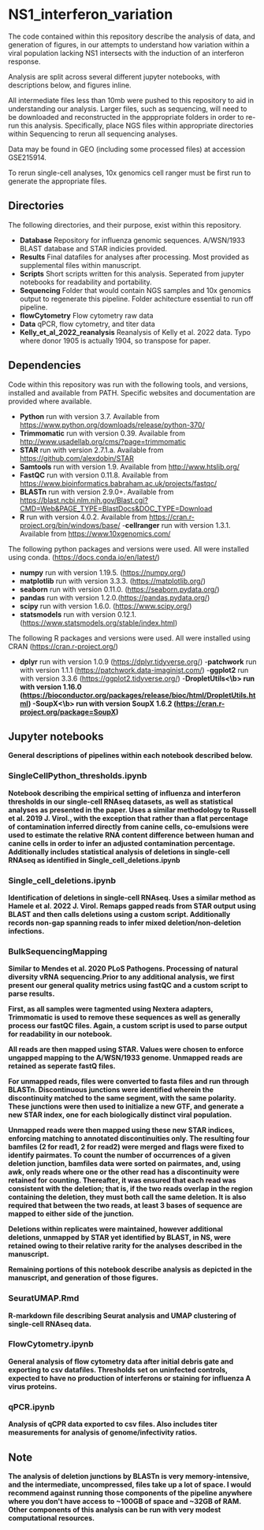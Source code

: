 # NS1_interferon_variation

The code contained within this repository describe the analysis of data, and generation of figures, in our attempts to understand how variation within a viral population lacking NS1 intersects with the induction of an interferon response.

Analysis are split across several different jupyter notebooks, with descriptions below, and figures inline.

All intermediate files less than 10mb were pushed to this repository to aid in understanding our analysis.
Larger files, such as sequencing, will need to be downloaded and reconstructed in the apppropriate folders in order to re-run this analysis.
Specifically, place NGS files within appropriate directories within Sequencing to rerun all sequencing analyses.

Data may be found in GEO (including some processed files) at accession GSE215914.

To rerun single-cell analyses, 10x genomics cell ranger must be first run to generate the appropriate files.

## Directories

The following directories, and their purpose, exist within this repository.

- <b>Database</b>       Repository for influenza genomic sequences. A/WSN/1933 BLAST database and STAR indicies provided. 
- <b>Results</b>        Final datafiles for analyses after processing. Most provided as supplemental files within manuscript.
- <b>Scripts</b>        Short scripts written for this analysis. Seperated from jupyter notebooks for readability and portability.
- <b>Sequencing</b>     Folder that would contain NGS samples and 10x genomics output to regenerate this pipeline. Folder achitecture essential to run off pipeline.
- <b>flowCytometry</b>  Flow cytometry raw data
- <b>Data</b>           qPCR, flow cytometry, and titer data
- <b>Kelly_et_al_2022_reanalysis</b> Reanalysis of Kelly et al. 2022 data. Typo where donor 1905 is actually 1904, so transpose for paper.
  

## Dependencies

Code within this repository was run with the following tools, and versions, installed and available from PATH. Specific websites and documentation are provided where available. 

- <b>Python</b>      run with version 3.7. Available from https://www.python.org/downloads/release/python-370/
- <b>Trimmomatic</b> run with version 0.39. Available from http://www.usadellab.org/cms/?page=trimmomatic
- <b>STAR</b>        run with version 2.7.1.a. Available from https://github.com/alexdobin/STAR
- <b>Samtools</b>    run with version 1.9. Available from http://www.htslib.org/
- <b>FastQC</b>      run with version 0.11.8. Available from https://www.bioinformatics.babraham.ac.uk/projects/fastqc/
- <b>BLASTn</b>      run with version 2.9.0+. Available from https://blast.ncbi.nlm.nih.gov/Blast.cgi?CMD=Web&PAGE_TYPE=BlastDocs&DOC_TYPE=Download
- <b>R</b>           run with version 4.0.2. Available from https://cran.r-project.org/bin/windows/base/
-<b>cellranger</b>   run with version 1.3.1. Available from https://www.10xgenomics.com/


The following python packages and versions were used. All were installed using conda. (https://docs.conda.io/en/latest/)
- <b>numpy</b>       run with version 1.19.5. (https://numpy.org/)
- <b>matplotlib</b>  run with version 3.3.3. (https://matplotlib.org/)
- <b>seaborn</b>     run with version 0.11.0. (https://seaborn.pydata.org/)
- <b>pandas</b>      run with version 1.2.0.(https://pandas.pydata.org/)
- <b>scipy</b>       run with version 1.6.0. (https://www.scipy.org/)
- <b>statsmodels</b> run with version 0.12.1. (https://www.statsmodels.org/stable/index.html)

The following R packages and versions were used. All were installed using CRAN (https://cran.r-project.org/)
- <b>dplyr</b>      run with version 1.0.9 (https://dplyr.tidyverse.org/)
-<b>patchwork</b>    run with version 1.1.1 (https://patchwork.data-imaginist.com/)
-<b>ggplot2</b>     run with version 3.3.6 (https://ggplot2.tidyverse.org/)
-<b>DropletUtils<\b> run with version 1.16.0 (https://bioconductor.org/packages/release/bioc/html/DropletUtils.html)
-<b>SoupX<\b> run with version SoupX 1.6.2 (https://cran.r-project.org/package=SoupX)

## Jupyter notebooks

General descriptions of pipelines within each notebook described below.

### SingleCellPython_thresholds.ipynb 

Notebook describing the empirical setting of influenza and interferon thresholds in our single-cell RNAseq datasets, as well as statistical analyses as presented in the paper. Uses a similar methodology to Russell et al. 2019 J. Virol., with the exception that rather than a flat percentage of contamination inferred directly from canine cells, co-emulsions were used to estimate the relative RNA content difference between human and canine cells in order to infer an adjusted contamination percentage. Additionally includes statistical analysis of deletions in single-cell RNAseq as identified in Single_cell_deletions.ipynb

### Single_cell_deletions.ipynb

Identification of deletions in single-cell RNAseq. Uses a similar method as Hamele et al. 2022 J. Virol. Remaps gapped reads from STAR output using BLAST and then calls deletions using a custom script. Additionally records non-gap spanning reads to infer mixed deletion/non-deletion infections.

### BulkSequencingMapping

Similar to Mendes et al. 2020 PLoS Pathogens.
Processing of natural diversity vRNA sequencing.Prior to any additional analysis, we first present our general quality metrics using fastQC and a custom script to parse results.

First, as all samples were tagmented using Nextera adapters, Trimmomatic is used to remove these sequences as well as generally process our fastQC files. Again, a custom script is used to parse output for readability in our notebook.

All reads are then mapped using STAR. Values were chosen to enforce ungapped mapping to the A/WSN/1933 genome. Unmapped reads are retained as seperate fastQ files.

For unmapped reads, files were converted to fasta files and run through BLASTn. Discontinuous junctions were identified wherein the discontinuity matched to the same segment, with the same polarity. These junctions were then used to initialize a new GTF, and generate a new STAR index, one for each biologically distinct viral population. 

Unmapped reads were then mapped using these new STAR indices, enforcing matching to annotated discontinuities only. The resulting four bamfiles (2 for read1, 2 for read2) were merged and flags were fixed to identify pairmates. To count the number of occurrences of a given deletion junction, bamfiles data were sorted on pairmates, and, using awk, only reads where one or the other read has a discontinuity were retained for counting. Thereafter, it was ensured that each read was consistent with the deletion; that is, if the two reads overlap in the region containing the deletion, they must both call the same deletion. It is also required that between the two reads, at least 3 bases of sequence are mapped to either side of the junction.

Deletions within replicates were maintained, however additional deletions, unmapped by STAR yet identified by BLAST, in NS, were retained owing to their relative rarity for the analyses described in the manuscript.

Remaining portions of this notebook describe analysis as depicted in the manuscript, and generation of those figures. 

### SeuratUMAP.Rmd

R-markdown file describing Seurat analysis and UMAP clustering of single-cell RNAseq data.

### FlowCytometry.ipynb

General analysis of flow cytometry data after initial debris gate and exporting to csv datafiles. Thresholds set on uninfected controls, expected to have no production of interferons or staining for influenza A virus proteins.

### qPCR.ipynb

Analysis of qCPR data exported to csv files. Also includes titer measurements for analysis of genome/infectivity ratios. 

## Note

The analysis of deletion junctions by BLASTn is very memory-intensive, and the intermediate, uncompressed, files take up a lot of space. I would recommend against running those components of the pipeline anywhere where you don't have access to ~100GB of space and ~32GB of RAM. Other components of this analysis can be run with very modest computational resources.

